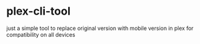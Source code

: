 # plex-cli-tool

just a simple tool to replace original version with mobile version in plex for compatibility on all devices
